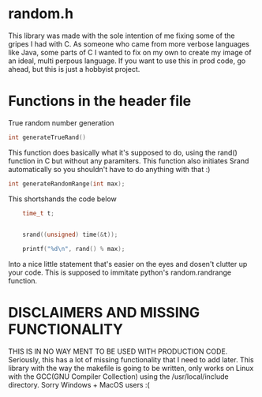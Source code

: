 # random.h

This library was made with the sole intention of me fixing some of the gripes I had with C.
As someone who came from more verbose languages like Java, some parts of C I wanted to fix on my own to create my image of an ideal, multi perpous language.
If you want to use this in prod code, go ahead, but this is just a hobbyist project.

# Functions in the header file
True random number generation
``` C
int generateTrueRand()
```
This function does basically what it's supposed to do, using the rand() function in C but without any paramiters. This function also initiates Srand automatically so you shouldn't have to do anything with that :)

```C
int generateRandomRange(int max);
```
This shortshands the code below
```C
    time_t t;
    

    srand((unsigned) time(&t));

    printf("%d\n", rand() % max);
```
Into a nice little statement that's easier on the eyes and dosen't clutter up your code. This is supposed to immitate python's random.randrange function.

# DISCLAIMERS AND MISSING FUNCTIONALITY
THIS IS IN NO WAY MENT TO BE USED WITH PRODUCTION CODE. Seriously, this has a lot of missing functionality that I need to add later. 
This library with the way the makefile is going to be written, only works on Linux with the GCC(GNU Compiler Collection) using the /usr/local/include directory.
Sorry Windows + MacOS users :(
